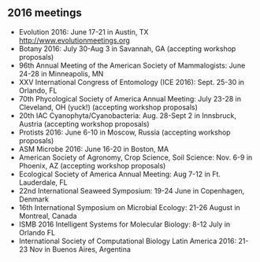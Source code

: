 ## 2016 meetings
* Evolution 2016: June 17-21 in Austin, TX http://www.evolutionmeetings.org
* Botany 2016: July 30-Aug 3 in Savannah, GA (accepting workshop proposals)
* 96th Annual Meeting of the American Society of Mammalogists: June 24-28 in Minneapolis, MN
* XXV International Congress of Entomology (ICE 2016): Sept. 25-30 in Orlando, FL
* 70th Phycological Society of America Annual Meeting: July 23-28 in Cleveland, OH (yuck!) (accepting workshop proposals)
* 20th IAC Cyanophyta/Cyanobacteria: Aug. 28-Sept 2 in Innsbruck, Austria (accepting workshop proposals)
* Protists 2016: June 6-10 in Moscow, Russia (accepting workshop proposals)
* ASM Microbe 2016: June 16-20 in Boston, MA
* American Society of Agronomy, Crop Science, Soil Science: Nov. 6-9 in Phoenix, AZ (accepting workshop proposals)
* Ecological Society of America Annual Meeting: Aug 7-12 in Ft. Lauderdale, FL
* 22nd International Seaweed Symposium: 19-24 June in Copenhagen, Denmark
* 16th International Symposium on Microbial Ecology: 21-26 August in Montreal, Canada
* ISMB 2016 Intelligent Systems for Molecular Biology: 8-12 July in Orlando FL
* International Society of Computational Biology Latin America 2016: 21-23 Nov in Buenos Aires, Argentina
